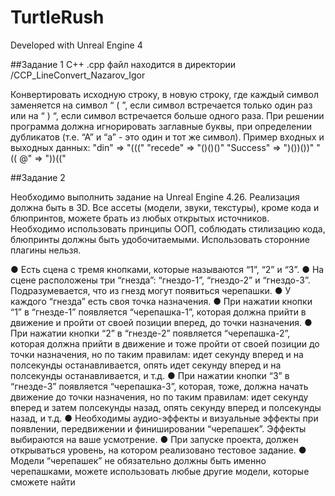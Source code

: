 # TurtleRush

Developed with Unreal Engine 4

##Задание 1 С++
.cpp файл находится в директории /CCP_LineConvert_Nazarov_Igor

Конвертировать исходную строку, в новую строку, где каждый
символ заменяется на символ “ ( ”, если символ встречается только один
раз или на “ ) “, если символ встречается больше одного раза. При
решении программа должна игнорировать заглавные буквы, при
определении дубликатов (т.е. “А” и “а” - это один и тот же символ).
Пример входных и выходных данных:
"din" => "((("
"recede" => "()()()"
"Success" => ")())())"
"(( @" => "))(("

##Задание 2

Необходимо выполнить задание на Unreal Engine 4.26. Реализация
должна быть в 3D. Все ассеты (модели, звуки, текстуры), кроме кода и
блюпринтов, можете брать из любых открытых источников. Необходимо
использовать принципы ООП, соблюдать стилизацию кода, блюпринты
должны быть удобочитаемыми. Использовать сторонние плагины нельзя.

● Есть сцена с тремя кнопками, которые называются “1”, “2” и “3”.
● На сцене расположены три “гнезда”: “гнездо-1”, “гнездо-2” и
“гнездо-3”. Подразумевается, что из гнезд могут появиться
черепашки.
● У каждого “гнезда” есть своя точка назначения.
● При нажатии кнопки “1” в “гнезде-1” появляется “черепашка-1”,
которая должна прийти в движение и пройти от своей позиции
вперед, до точки назначения.
● При нажатии кнопки “2” в “гнезде-2” появляется “черепашка-2”,
которая должна прийти в движение и тоже пройти от своей позиции
до точки назначения, но по таким правилам: идет секунду вперед и
на полсекунды останавливается, опять идет секунду вперед и на
полсекунды останавливается, и т.д.
● При нажатии кнопки “3” в “гнезде-3” появляется “черепашка-3”,
которая, тоже, должна начать движение до точки назначения, но по
таким правилам: идет секунду вперед и затем полсекунды назад,
опять секунду вперед и полсекунды назад, и т.д.
● Необходимы аудио-эффекты и визуальные эффекты при появлении,
передвижении и финишировании “черепашек”. Эффекты
выбираются на ваше усмотрение.
● При запуске проекта, должен открываться уровень, на котором
реализовано тестовое задание.
● Модели “черепашек” не обязательно должны быть именно
черепашками, можете использовать любые другие модели, которые
сможете найти

